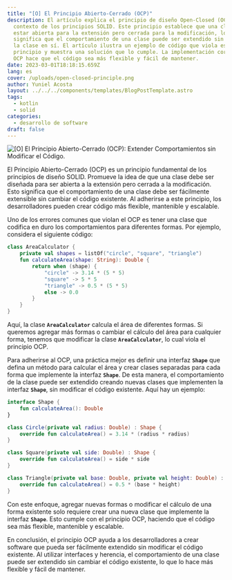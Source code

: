 ```yaml
---
title: "[O] El Principio Abierto-Cerrado (OCP)"
description: El artículo explica el principio de diseño Open-Closed (OCP) en el
  contexto de los principios SOLID. Este principio establece que una clase debe
  estar abierta para la extensión pero cerrada para la modificación, lo que
  significa que el comportamiento de una clase puede ser extendido sin modificar
  la clase en sí. El artículo ilustra un ejemplo de código que viola este
  principio y muestra una solución que lo cumple. La implementación correcta del
  OCP hace que el código sea más flexible y fácil de mantener.
date: 2023-03-01T18:18:15.659Z
lang: es
cover: /uploads/open-closed-principle.png
author: Yuniel Acosta
layout: ../../../components/templates/BlogPostTemplate.astro
tags:
  - kotlin
  - solid
categories:
  - desarrollo de software
draft: false
---
```

![[O] El Principio Abierto-Cerrado (OCP): Extender Comportamientos sin Modificar el Código.](/uploads/open-closed-principle.png "[O] El Principio Abierto-Cerrado (OCP): Extender Comportamientos sin Modificar el Código.")

El Principio Abierto-Cerrado (OCP) es un principio fundamental de los principios de diseño SOLID. Promueve la idea de que una clase debe ser diseñada para ser abierta a la extensión pero cerrada a la modificación. Esto significa que el comportamiento de una clase debe ser fácilmente extensible sin cambiar el código existente. Al adherirse a este principio, los desarrolladores pueden crear código más flexible, mantenible y escalable.

Uno de los errores comunes que violan el OCP es tener una clase que codifica en duro los comportamientos para diferentes formas. Por ejemplo, considera el siguiente código:

```kotlin
class AreaCalculator {
    private val shapes = listOf("circle", "square", "triangle")
    fun calculateArea(shape: String): Double {
        return when (shape) {
            "circle" -> 3.14 * (5 * 5)
            "square" -> 5 * 5
            "triangle" -> 0.5 * (5 * 5)
            else -> 0.0
        }
    }
}
```

Aquí, la clase **`AreaCalculator`** calcula el área de diferentes formas. Si queremos agregar más formas o cambiar el cálculo del área para cualquier forma, tenemos que modificar la clase **`AreaCalculator`**, lo cual viola el principio OCP.

Para adherirse al OCP, una práctica mejor es definir una interfaz **`Shape`** que defina un método para calcular el área y crear clases separadas para cada forma que implemente la interfaz **`Shape`**. De esta manera, el comportamiento de la clase puede ser extendido creando nuevas clases que implementen la interfaz **`Shape`**, sin modificar el código existente. Aquí hay un ejemplo:

```kotlin
interface Shape {
    fun calculateArea(): Double
}

class Circle(private val radius: Double) : Shape {
    override fun calculateArea() = 3.14 * (radius * radius)
}

class Square(private val side: Double) : Shape {
    override fun calculateArea() = side * side
}

class Triangle(private val base: Double, private val height: Double) : Shape {
    override fun calculateArea() = 0.5 * (base * height)
}
```

Con este enfoque, agregar nuevas formas o modificar el cálculo de una forma existente solo requiere crear una nueva clase que implemente la interfaz **`Shape`**. Esto cumple con el principio OCP, haciendo que el código sea más flexible, mantenible y escalable.

En conclusión, el principio OCP ayuda a los desarrolladores a crear software que pueda ser fácilmente extendido sin modificar el código existente. Al utilizar interfaces y herencia, el comportamiento de una clase puede ser extendido sin cambiar el código existente, lo que lo hace más flexible y fácil de mantener.
